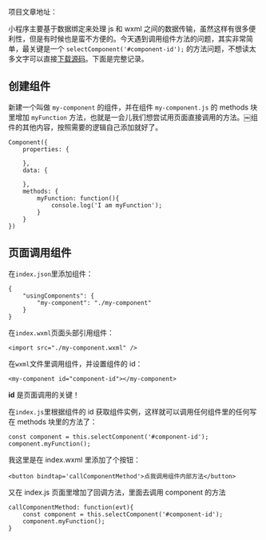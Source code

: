 项目文章地址：

小程序主要基于数据绑定来处理 js 和 wxml 之间的数据传输，虽然这样有很多便利性，但是有时候也是蛮不方便的。今天遇到调用组件方法的问题，其实非常简单，最关键是一个 ```selectComponent('#component-id');``` 的方法问题，不想读太多文字可以直接[下载源码](https://github.com/f1982/WxappCallComponentMethod)。下面是完整记录。

## 创建组件

新建一个叫做 ```my-component``` 的组件，并在组件 ```my-component.js``` 的 methods 块里增加 ```myFunction``` 方法，也就是一会儿我们想尝试用页面直接调用的方法。￼组件的其他内容，按照需要的逻辑自己添加就好了。

    Component({
        properties: {

        },
        data: {

        },
        methods: {
            myFunction: function(){
                console.log('I am myFunction');
            }
        }
    })

## 页面调用组件

在```index.json```里添加组件：

    {
        "usingComponents": {
            "my-component": "./my-component"
        }
    }

在```index.wxml```页面头部引用组件：

    <import src="./my-component.wxml" />

在```wxml```文件里调用组件，并设置组件的 id：

    <my-component id="component-id"></my-component>

**id** 是页面调用的关键！


在```index.js```里根据组件的 id 获取组件实例，这样就可以调用任何组件里的任何写在 methods 块里的方法了：

    const component = this.selectComponent('#component-id');
    component.myFunction();

我这里是在 index.wxml 里添加了个按钮：

    <button bindtap='callComponentMethod'>点我调用组件内部方法</button>

又在 index.js 页面里增加了回调方法，里面去调用 component 的方法

    callComponentMethod: function(evt){
        const component = this.selectComponent('#component-id');
        component.myFunction();
    }
